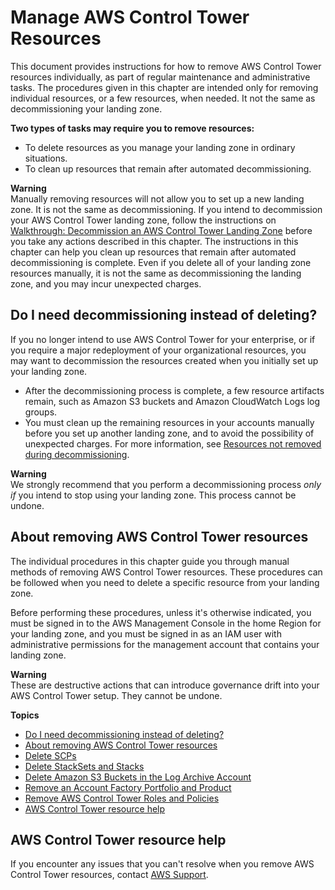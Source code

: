 # Manage AWS Control Tower Resources<a name="walkthrough-delete"></a>

This document provides instructions for how to remove AWS Control Tower resources individually, as part of regular maintenance and administrative tasks\. The procedures given in this chapter are intended only for removing individual resources, or a few resources, when needed\. It not the same as decommissioning your landing zone\.

**Two types of tasks may require you to remove resources:**
+ To delete resources as you manage your landing zone in ordinary situations\.
+ To clean up resources that remain after automated decommissioning\.

**Warning**  
Manually removing resources will not allow you to set up a new landing zone\. It is not the same as decommissioning\. If you intend to decommission your AWS Control Tower landing zone, follow the instructions on [Walkthrough: Decommission an AWS Control Tower Landing Zone](decommission-landing-zone.md) before you take any actions described in this chapter\. The instructions in this chapter can help you clean up resources that remain after automated decommissioning is complete\. Even if you delete all of your landing zone resources manually, it is not the same as decommissioning the landing zone, and you may incur unexpected charges\.

## Do I need decommissioning instead of deleting?<a name="about-decommissioning"></a>

If you no longer intend to use AWS Control Tower for your enterprise, or if you require a major redeployment of your organizational resources, you may want to decommission the resources created when you initially set up your landing zone\.
+ After the decommissioning process is complete, a few resource artifacts remain, such as Amazon S3 buckets and Amazon CloudWatch Logs log groups\.
+ You must clean up the remaining resources in your accounts manually before you set up another landing zone, and to avoid the possibility of unexpected charges\. For more information, see [Resources not removed during decommissioning](resources-not-removed.md)\.

**Warning**  
 We strongly recommend that you perform a decommissioning process *only if* you intend to stop using your landing zone\. This process cannot be undone\.

## About removing AWS Control Tower resources<a name="manual-decommissioning"></a>

The individual procedures in this chapter guide you through manual methods of removing AWS Control Tower resources\. These procedures can be followed when you need to delete a specific resource from your landing zone\.

Before performing these procedures, unless it's otherwise indicated, you must be signed in to the AWS Management Console in the home Region for your landing zone, and you must be signed in as an IAM user with administrative permissions for the management account that contains your landing zone\.

**Warning**  
These are destructive actions that can introduce governance drift into your AWS Control Tower setup\. They cannot be undone\.

**Topics**
+ [Do I need decommissioning instead of deleting?](#about-decommissioning)
+ [About removing AWS Control Tower resources](#manual-decommissioning)
+ [Delete SCPs](controltower-walkthrough-delete-scps.md)
+ [Delete StackSets and Stacks](controltower-walkthrough-delete-stacksets.md)
+ [Delete Amazon S3 Buckets in the Log Archive Account](controltower-walkthrough-delete-s3-buckets.md)
+ [Remove an Account Factory Portfolio and Product](controltower-walkthrough-cleanup-account-factory.md)
+ [Remove AWS Control Tower Roles and Policies](controltower-walkthrough-cleanup-identity.md)
+ [AWS Control Tower resource help](#control-tower-cleanup-help)

## AWS Control Tower resource help<a name="control-tower-cleanup-help"></a>

If you encounter any issues that you can't resolve when you remove AWS Control Tower resources, contact [AWS Support](https://aws.amazon.com/premiumsupport/)\.